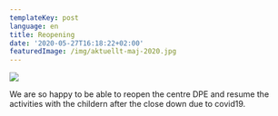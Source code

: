 ```yaml
---
templateKey: post
language: en
title: Reopening
date: '2020-05-27T16:18:22+02:00'
featuredImage: /img/aktuellt-maj-2020.jpg
---
```

![](/img/aktuellt-maj-2020.jpg)

We are so happy to be able to reopen the centre DPE and resume the activities with the childern after the close down due to covid19.
